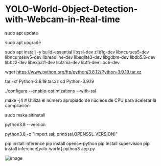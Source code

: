 # YOLO-World-Object-Detection-with-Webcam-in-Real-time

sudo apt update

sudo apt upgrade

sudo apt install -y build-essential libssl-dev zlib1g-dev libncurses5-dev libncursesw5-dev libreadline-dev libsqlite3-dev libgdbm-dev libdb5.3-dev libbz2-dev libexpat1-dev liblzma-dev libffi-dev libc6-dev

wget https://www.python.org/ftp/python/3.8.12/Python-3.9.19.tar.xz

tar -xf Python-3.9.19.tar.xz
cd Python-3.9.19

./configure --enable-optimizations --with-ssl

make -j4  # Utiliza el número apropiado de núcleos de CPU para acelerar la compilación

sudo make altinstall

python3.8 --version

python3.8 -c "import ssl; print(ssl.OPENSSL_VERSION)" 

pip install inference
pip install opencv-python
pip install supervision
pip install inference[yolo-world]
python3 app.py

![image](https://github.com/user-attachments/assets/3fe28b50-512c-442a-bbe0-6ce81516b0fc)

